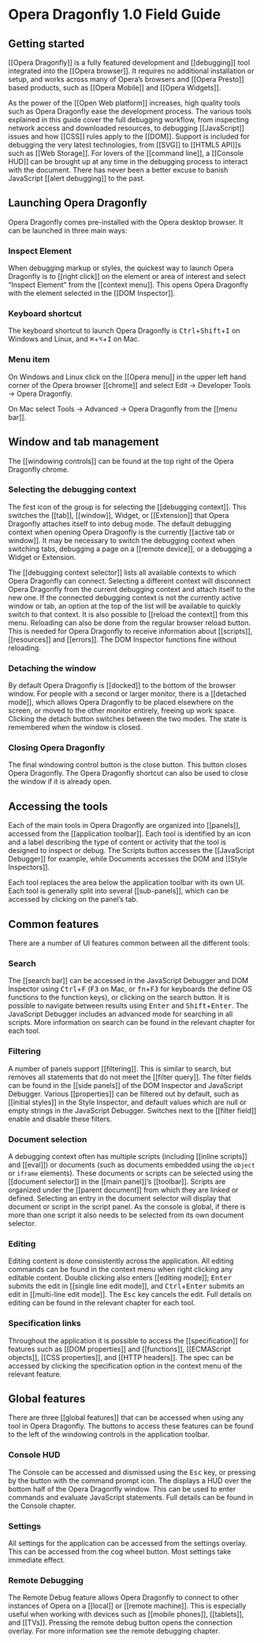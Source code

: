 # Opera Dragonfly 1.0 Field Guide

## Getting started

[[Opera Dragonfly]] is a fully featured development and [[debugging]] tool integrated into the [[Opera browser]]. It requires no additional installation or setup, and works across many of Opera’s browsers and [[Opera Presto]] based products, such as [[Opera Mobile]] and [[Opera Widgets]].

As the power of the [[Open Web platform]] increases, high quality tools such as Opera Dragonfly ease the development process. The various tools explained in this guide cover the full debugging workflow, from inspecting network access and downloaded resources, to debugging [[JavaScript]] issues and how [[CSS]] rules apply to the [[DOM]]. Support is included for debugging the very latest technologies, from [[SVG]] to [[HTML5 API]]s such as [[Web Storage]]. For lovers of the [[command line]], a [[Console HUD]] can be brought up at any time in the debugging process to interact with the document. There has never been a better excuse to banish JavaScript [[alert debugging]] to the past.

## Launching Opera Dragonfly

Opera Dragonfly comes pre-installed with the Opera desktop browser. It can be launched in three main ways:

### Inspect Element

When debugging markup or styles, the quickest way to launch Opera Dragonfly is to [[right click]] on the element or area of interest and select <q>Inspect Element</q> from the [[context menu]]. This opens Opera Dragonfly with the element selected in the [[DOM Inspector]].

### Keyboard shortcut

The keyboard shortcut to launch Opera Dragonfly is <kbd>Ctrl</kbd>+<kbd>Shift</kbd>+<kbd>I</kbd> on Windows and Linux, and <kbd>⌘</kbd>+<kbd>⌥</kbd>+<kbd>I</kbd> on Mac.

### Menu item

On Windows and Linux click on the [[Opera menu]] in the upper left hand corner of the Opera browser [[chrome]] and select Edit → Developer Tools → Opera Dragonfly.

On Mac select Tools → Advanced → Opera Dragonfly from the [[menu bar]].

## Window and tab management

The [[windowing controls]] can be found at the top right of the Opera Dragonfly chrome. 

### Selecting the debugging context

The first icon of the group is for selecting the [[debugging context]]. This switches the [[tab]], [[window]], Widget, or [[Extension]] that Opera Dragonfly attaches itself to into debug mode. The default debugging context when opening Opera Dragonfly is the currently [[active tab or window]]. It may be necessary to switch the debugging context when switching tabs, debugging a page on a [[remote device]], or a debugging a Widget or Extension. 

The [[debugging context selector]] lists all available contexts to which Opera Dragonfly can connect. Selecting a different context will disconnect Opera Dragonfly from the current debugging context and attach itself to the new one. If the connected debugging context is not the currently active window or tab, an option at the top of the list will be available to quickly switch to that context. It is also possible to [[reload the context]] from this menu. Reloading can also be done from the regular browser reload button. This is needed for Opera Dragonfly to receive information about [[scripts]], [[resources]] and [[errors]]. The DOM Inspector functions fine without reloading.

### Detaching the window

By default Opera Dragonfly is [[docked]] to the bottom of the browser window. For people with a second or larger monitor, there is a [[detached mode]], which allows Opera Dragonfly to be placed elsewhere on the screen, or moved to the other monitor entirely, freeing up work space. Clicking the detach button switches between the two modes. The state is remembered when the window is closed.

### Closing Opera Dragonfly

The final windowing control button is the close button. This button closes Opera Dragonfly. The Opera Dragonfly shortcut can also be used to close the window if it is already open.

## Accessing the tools

Each of the main tools in Opera Dragonfly are organized into [[panels]], accessed from the [[application toolbar]]. Each tool is identified by an icon and a label describing the type of content or activity that the tool is designed to inspect or debug. The Scripts button accesses the [[JavaScript Debugger]] for example, while Documents accesses the DOM and [[Style Inspectors]].

Each tool replaces the area below the application toolbar with its own UI. Each tool is generally split into several [[sub-panels]], which can be accessed by clicking on the panel’s tab. 

## Common features

There are a number of UI features common between all the different tools:

### Search

The [[search bar]] can be accessed in the JavaScript Debugger and DOM Inspector using <kbd>Ctrl</kbd>+<kbd>F</kbd> (<kbd>F3</kbd> on Mac, or <kbd>fn</kbd>+<kbd>F3</kbd> for keyboards the define OS functions to the function keys), or clicking on the search button. It is possible to navigate between results using <kbd>Enter</kbd> and <kbd>Shift</kbd>+<kbd>Enter</kbd>. The JavaScript Debugger includes an advanced mode for searching in all scripts. More information on search can be found in the relevant chapter for each tool.

### Filtering

A number of panels support [[filtering]]. This is similar to search, but removes all statements that do not meet the [[filter query]]. The filter fields can be found in the [[side panels]] of the DOM Inspector and JavaScript Debugger. Various [[properties]] can be filtered out by default, such as [[initial styles]] in the Style Inspector, and default values which are null or empty strings in the JavaScript Debugger. Switches next to the [[filter field]] enable and disable these filters. 

### Document selection

A debugging context often has multiple scripts (including [[inline scripts]] and [[eval]]) or documents (such as documents embedded using the <code>object</code> or <code>iframe</code> elements). These documents or scripts can be selected using the [[document selector]] in the [[main panel]]’s [[toolbar]]. Scripts are organized under the [[parent document]] from which they are linked or defined. Selecting an entry in the document selector will display that document or script in the script panel. As the console is global, if there is more than one script it also needs to be selected from its own document selector. 

### Editing

Editing content is done consistently across the application. All editing commands can be found in the context menu when right clicking any editable content. Double clicking also enters [[editing mode]]; <kbd>Enter</kbd> submits the edit in [[single line edit mode]], and <kbd>Ctrl</kbd>+<kbd>Enter</kbd> submits an edit in [[multi-line edit mode]]. The <kbd>Esc</kbd> key cancels the edit. Full details on editing can be found in the relevant chapter for each tool.

### Specification links

Throughout the application it is possible to access the [[specification]] for features such as [[DOM properties]] and [[functions]], [[ECMAScript objects]], [[CSS properties]], and [[HTTP headers]]. The spec can be accessed by clicking the specification option in the context menu of the relevant feature. 

## Global features

There are three [[global features]] that can be accessed when using any tool in Opera Dragonfly. The buttons to access these features can be found to the left of the windowing controls in the application toolbar.

### Console HUD

The Console can be accessed and dismissed using the <kbd>Esc</kbd> key, or pressing by the button with the command prompt icon. The displays a HUD over the bottom half of the Opera Dragonfly window. This can be used to enter commands and evaluate JavaScript statements. Full details can be found in the Console chapter.

### Settings

All settings for the application can be accessed from the settings overlay. This can be accessed from the cog wheel button. Most settings take immediate effect. 

### Remote Debugging

The Remote Debug feature allows Opera Dragonfly to connect to other instances of Opera on a [[local]] or [[remote machine]]. This is especially useful when working with devices such as [[mobile phones]], [[tablets]], and [[TVs]]. Pressing the remote debug button opens the connection overlay. For more information see the remote debugging chapter.